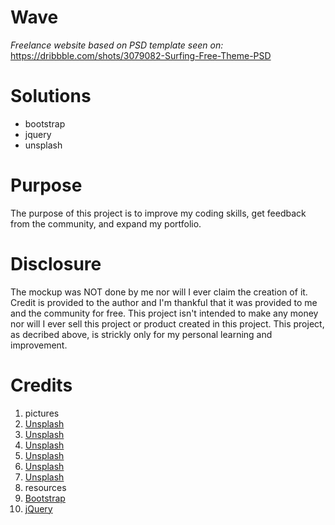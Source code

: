 # Wave
*Freelance website based on PSD template seen on:* https://dribbble.com/shots/3079082-Surfing-Free-Theme-PSD

# Solutions
- bootstrap 
- jquery
- unsplash

# Purpose
The purpose of this project is to improve my coding skills, get feedback from the community, and expand my portfolio.

# Disclosure
The mockup was NOT done by me nor will I ever claim the creation of it. Credit is provided to the author and I'm thankful that it was provided to me and the community for free. This project isn't intended to make any money nor will I ever sell this project or product created in this project. This project, as decribed above, is strickly only for my personal learning and improvement.

# Credits
1. pictures
  1.   [Unsplash](https://unsplash.com/photos/AZMmUy2qL6A)
  2.   [Unsplash](https://unsplash.com/photos/faeDxDVtGNA)
  3.   [Unsplash](https://unsplash.com/photos/9_Wqa2r9bME)
  4.   [Unsplash](https://unsplash.com/photos/1CxphuiFS7Y)
  5.   [Unsplash](https://unsplash.com/photos/jIsKN9vlu6w)
  6.   [Unsplash](https://unsplash.com/search/surf?photo=9oU9-PREN90)
1. resources
  1.   [Bootstrap](http://getbootstrap.com/)
  2.   [jQuery](https://jquery.com/)
